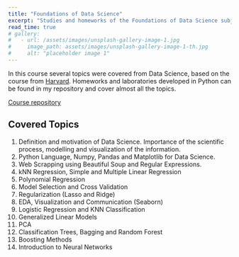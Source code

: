 ```yaml
---
title: "Foundations of Data Science"
excerpt: "Studies and homeworks of the Foundations of Data Science subject in Applied Math Course."
read_time: true
# gallery:
#   - url: /assets/images/unsplash-gallery-image-1.jpg
#     image_path: assets/images/unsplash-gallery-image-1-th.jpg
#     alt: "placeholder image 1"
---
```


<!-- {% include gallery caption="This is a sample gallery to go along with this case study." %} -->

In this course several topics were covered from Data Science, based on the
course from
[Harvard](https://harvard-iacs.github.io/2019-CS109A/pages/syllabus.html).
Homeworks and laboratories developed in Python can be found in my repository
and cover almost all the topics.  

[Course repository](https://github.com/lucasmoschen/data-science-fundamentals)

Covered Topics
---

1. Definition and motivation of Data Science. Importance of the scientific process, modelling and visualization of the information.
2. Python Language, Numpy, Pandas and Matplotlib for Data Science.
3. Web Scrapping using Beautiful Soup and Regular Expressions.
4. kNN Regression, Simple and Multiple Linear Regression
5. Polynomial Regression
6. Model Selection and Cross Validation
7. Regularization (Lasso and Ridge)
8. EDA, Visualization and Communication (Seaborn)
9. Logistic Regression and KNN Classification
10. Generalized Linear Models
11. PCA
12. Classification Trees, Bagging and Random Forest
13. Boosting Methods
14. Introduction to Neural Networks
